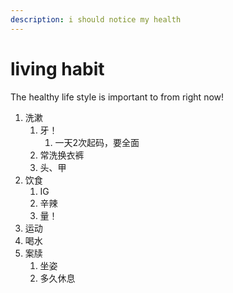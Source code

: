 ```yaml
---
description: i should notice my health
---
```


# living habit

The healthy life style is important to from right now!

1. 洗漱
   1. 牙！
      1. 一天2次起码，要全面
   2. 常洗换衣裤
   3. 头、甲
2. 饮食
   1. IG
   2. 辛辣
   3. 量！
3. 运动
4. 喝水
5. 案牍
   1. 坐姿
   2. 多久休息
